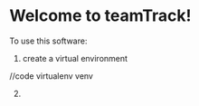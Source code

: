 # Welcome to teamTrack!

To use this software:
1) create a virtual environment

//code virtualenv venv

2) 